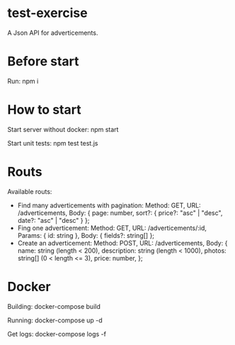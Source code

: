 # test-exercise
A Json API for adverticements.

# Before start
Run: npm i

# How to start
Start server without docker: npm start

Start unit tests: npm test test.js

# Routs
Available routs:
 - Find many adverticements with pagination:
    Method: GET,
    URL: /adverticements,
    Body: { 
        page: number, 
        sort?: { 
            price?: "asc" | "desc", 
            date?: "asc" | "desc" 
        } 
    };
 - Fing one adverticement:
    Method: GET,
    URL: /adverticements/:id,
    Params: {
        id: string
    },
    Body: {
        fields?: string[]
    };
 - Create an adverticement:
    Method: POST,
    URL: /adverticements,
    Body: {
        name: string (length < 200),
        description: string (length < 1000),
        photos: string[] (0 < length <= 3),
        price: number,
    };

# Docker
Building: 
 docker-compose build

Running:
 docker-compose up -d

Get logs:
 docker-compose logs -f
